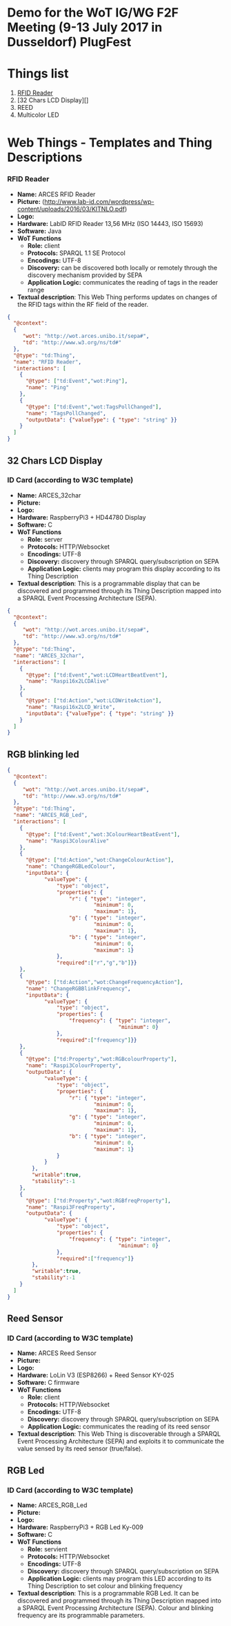 # Demo for the WoT IG/WG F2F Meeting (9-13 July 2017 in Dusseldorf) PlugFest

# Things list
1. [RFID Reader](https://github.com/arces-wot/WOT-Demo/blob/master/README.md#rfid-reader)
2. [32 Chars LCD Display][]
3. REED
4. Multicolor LED

# Web Things - Templates and Thing Descriptions

### RFID Reader ##
* **Name:** ARCES RFID Reader
* **Picture:** (http://www.lab-id.com/wordpress/wp-content/uploads/2016/03/KITNLO.pdf)
* **Logo:** 
* **Hardware:** LabID RFID Reader 13,56 MHz (ISO 14443, ISO 15693)
* **Software:** Java
* **WoT Functions**
  * __Role:__ client
  * __Protocols:__ SPARQL 1.1 SE Protocol
  * __Encodings:__ UTF-8
  * __Discovery:__ can be discovered both locally or remotely through the discovery mechanism provided by SEPA
  * __Application Logic:__ communicates the reading of tags in the reader range
* __Textual description__: This Web Thing performs updates on changes of the RFID tags within the RF field of the reader.

```json
{
  "@context":
  {
     "wot": "http://wot.arces.unibo.it/sepa#",
     "td": "http://www.w3.org/ns/td#"
  },
  "@type": "td:Thing",
  "name": "RFID Reader",
  "interactions": [
    {
      "@type": ["td:Event","wot:Ping"],
      "name": "Ping"
    },
    {
      "@type": ["td:Event","wot:TagsPollChanged"],
      "name": "TagsPollChanged",
      "outputData": {"valueType": { "type": "string" }}
    }
  ]
}
```

## 32 Chars LCD Display
### ID Card (according to W3C template)

* **Name:** ARCES_32char
* **Picture:**
* **Logo:** 
* **Hardware:** RaspberryPi3 + HD44780 Display
* **Software:** C
* **WoT Functions**
  * __Role:__ server
  * __Protocols:__ HTTP/Websocket
  * __Encodings:__ UTF-8
  * __Discovery:__ discovery through SPARQL query/subscription on SEPA
  * __Application Logic:__ clients may program this display according to its Thing Description
* __Textual description__: This is a programmable display that can be discovered and programmed through its Thing Description mapped into a SPARQL Event Processing Architecture (SEPA). 

```json
{
  "@context":
  {
     "wot": "http://wot.arces.unibo.it/sepa#",
     "td": "http://www.w3.org/ns/td#"
  },
  "@type": "td:Thing",
  "name": "ARCES_32char",
  "interactions": [
    {
      "@type": ["td:Event","wot:LCDHeartBeatEvent"],
      "name": "Raspi16x2LCDAlive"
    },
    {
      "@type": ["td:Action","wot:LCDWriteAction"],
      "name": "Raspi16x2LCD_Write",
      "inputData": {"valueType": { "type": "string" }}
    }
  ]
}
```

## RGB blinking led
```json
{
  "@context":
  {
     "wot": "http://wot.arces.unibo.it/sepa#",
     "td": "http://www.w3.org/ns/td#"
  },
  "@type": "td:Thing",
  "name": "ARCES_RGB_Led",
  "interactions": [
    {
      "@type": ["td:Event","wot:3ColourHeartBeatEvent"],
      "name": "Raspi3ColourAlive"
    },
    {
      "@type": ["td:Action","wot:ChangeColourAction"],
      "name": "ChangeRGBLedColour",
      "inputData": {
			"valueType": { 
				"type": "object",
				"properties": {
					"r": { "type": "integer",
							"minimum": 0,
							"maximum": 1},
					"g": { "type": "integer",
							"minimum": 0,
							"maximum": 1},
					"b": { "type": "integer",
							"minimum": 0,
							"maximum": 1}
				},
				"required":["r","g","b"]}}
    },
    {
      "@type": ["td:Action","wot:ChangeFrequencyAction"],
      "name": "ChangeRGBBlinkFrequency",
      "inputData": {
			"valueType": { 
				"type": "object",
				"properties": {
					"frequency": { "type": "integer",
									"minimum": 0}
				},
				"required":["frequency"]}}
    },
    {
      "@type": ["td:Property","wot:RGBcolourProperty"],
      "name": "Raspi3ColourProperty",
      "outputData": {
			"valueType": { 
				"type": "object",
				"properties": {
					"r": { "type": "integer",
							"minimum": 0,
							"maximum": 1},
					"g": { "type": "integer",
							"minimum": 0,
							"maximum": 1},
					"b": { "type": "integer",
							"minimum": 0,
							"maximum": 1}
				}
			}
		},
		"writable":true,
		"stability":-1
    },
    {
      "@type": ["td:Property","wot:RGBfreqProperty"],
      "name": "Raspi3FreqProperty",
      "outputData": {
			"valueType": { 
				"type": "object",
				"properties": {
					"frequency": { "type": "integer",
									"minimum": 0}
				},
				"required":["frequency"]}
		},
		"writable":true,
		"stability":-1
    }
  ]
}
```

## Reed Sensor
### ID Card (according to W3C template)

* **Name:** ARCES Reed Sensor
* **Picture:**
* **Logo:** 
* **Hardware:** LoLin V3 (ESP8266) + Reed Sensor KY-025
* **Software:** C firmware
* **WoT Functions**
  * __Role:__ client
  * __Protocols:__ HTTP/Websocket
  * __Encodings:__ UTF-8
  * __Discovery:__ discovery through SPARQL query/subscription on SEPA
  * __Application Logic:__ communicates the reading of its reed sensor
* __Textual description__: This Web Thing is discoverable through a SPARQL Event Processing Architecture (SEPA) and exploits it to communicate the value sensed by its reed sensor (true/false).


## RGB Led
### ID Card (according to W3C template)

* **Name:** ARCES_RGB_Led
* **Picture:**
* **Logo:** 
* **Hardware:** RaspberryPi3 + RGB Led Ky-009
* **Software:** C
* **WoT Functions**
  * __Role:__ servient
  * __Protocols:__ HTTP/Websocket
  * __Encodings:__ UTF-8
  * __Discovery:__ discovery through SPARQL query/subscription on SEPA
  * __Application Logic:__ clients may program this LED according to its Thing Description to set colour and blinking frequency
* __Textual description__: This is a programmable RGB Led. It can be discovered and programmed through its Thing Description mapped into a SPARQL Event Processing Architecture (SEPA). Colour and blinking frequency are its programmable parameters.
